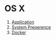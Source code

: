 # OS X

1. [Application](./application)
2. [System Preperence](./system-perference)
3. [Docker](./docker)
